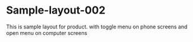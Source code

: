 # Sample-layout-002
This is sample layout for product. with toggle menu on phone screens and open menu on computer screens
